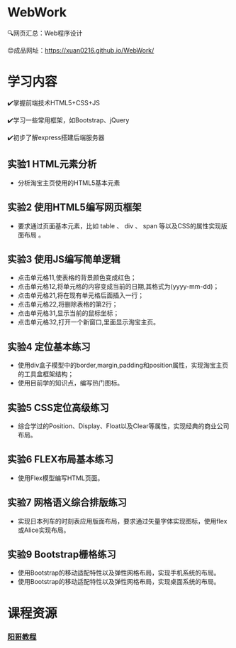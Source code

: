 # WebWork

🔍网页汇总：Web程序设计

😊成品网址：https://xuan0216.github.io/WebWork/

# 学习内容

✔️掌握前端技术HTML5+CSS+JS

✔️学习一些常用框架，如Bootstrap、jQuery

✔️初步了解express搭建后端服务器

## 实验1 HTML元素分析

- 分析淘宝主页使用的HTML5基本元素

## 实验2 使用HTML5编写网页框架

- 要求通过页面基本元素，比如 table 、 div 、 span 等以及CSS的属性实现版面布局 。

## 实验3 使用JS编写简单逻辑

- 点击单元格11,使表格的背景颜色变成红色；
- 点击单元格12,将单元格的内容变成当前的日期,其格式为(yyyy-mm-dd)；
- 点击单元格21,将在现有单元格后面插入一行；
- 点击单元格22,将删除表格的第2行；
- 点击单元格31,显示当前的鼠标坐标；
- 点击单元格32,打开一个新窗口,里面显示淘宝主页。

## 实验4 定位基本练习

- 使用div盒子模型中的border,margin,padding和position属性，实现淘宝主页的工具盒框架结构；
- 使用目前学的知识点，编写热门图标。

## 实验5 CSS定位高级练习

- 综合学过的Position、Display、Float以及Clear等属性，实现经典的商业公司布局。

## 实验6 FLEX布局基本练习

- 使用Flex模型编写HTML页面。

## 实验7 网格语义综合排版练习

- 实现日本列车的时刻表应用版面布局，要求通过矢量字体实现图标，使用flex或Alice实现布局。

## 实验9 Bootstrap栅格练习

- 使用Bootstrap的移动适配特性以及弹性网格布局，实现手机系统的布局。
- 使用Bootstrap的移动适配特性以及弹性网格布局，实现桌面系统的布局。

# 课程资源

### [阳哥教程](https://mooc1-2.chaoxing.com/mycourse/studentcourse?courseId=87155873&clazzid=748446&cpi=21707412&enc=b6888f578240152974283e01b368ffe4)